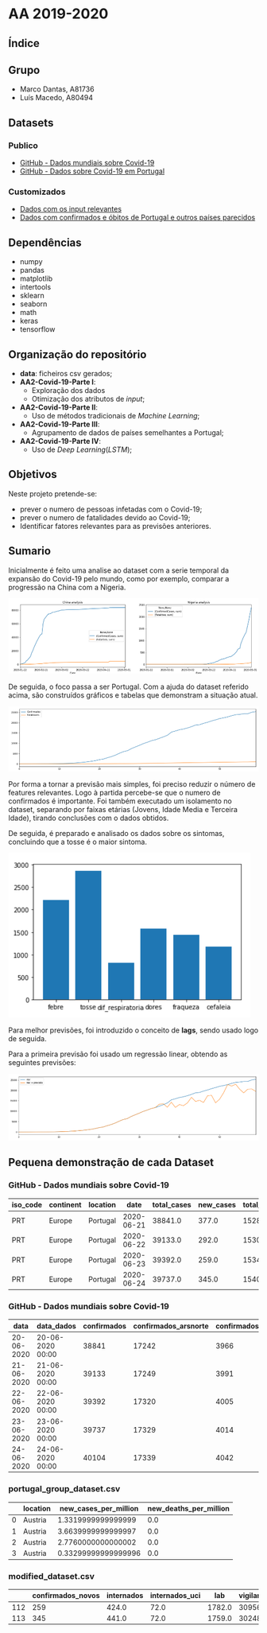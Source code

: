 # AA 2019-2020

## Índice


## Grupo
- Marco Dantas, A81736
- Luís Macedo, A80494

## Datasets

### Publico

- [GitHub - Dados mundiais sobre Covid-19](https://github.com/owid/covid-19-data)
- [GitHub - Dados sobre Covid-19 em Portugal](https://github.com/dssg-pt/covid19pt-data)

### Customizados

- [Dados com os input relevantes](https://github.com/FallenFoil/AA2-2019-20/blob/master/data/modified_dataset.csv)
- [Dados com confirmados e óbitos de Portugal e outros países parecidos](https://github.com/FallenFoil/AA2-2019-20/blob/master/data/portugal_group_dataset.csv)

## Dependências

- numpy
- pandas
- matplotlib
- intertools
- sklearn
- seaborn
- math
- keras
- tensorflow

## Organização do repositório

- **data**: ficheiros csv gerados;
- **AA2-Covid-19-Parte I**:
  - Exploração dos dados
  - Otimização dos atributos de *input*;
- **AA2-Covid-19-Parte II**:
  - Uso de métodos tradicionais de *Machine Learning*;
- **AA2-Covid-19-Parte III**:
  - Agrupamento de dados de países semelhantes a Portugal;
- **AA2-Covid-19-Parte IV**:
  - Uso de *Deep Learning*(*LSTM*);

## Objetivos

Neste projeto pretende-se:
- prever o numero de pessoas infetadas com o Covid-19;
- prever o numero de fatalidades devido ao Covid-19;
- Identificar fatores relevantes para as previsões anteriores.

## Sumario

Inicialmente é feito uma analise ao dataset com a serie temporal da expansão do Covid-19 pelo mundo, como por exemplo, comparar a progressão na China com a Nigeria.

![China_VS_Nigeria](images/china_vs_nigeria.png)

De seguida, o foco passa a ser Portugal. Com a ajuda do dataset referido acima, são construídos gráficos e tabelas que demonstram a situação atual.

![portugal](images/portugal.png)

Por forma a tornar a previsão mais simples, foi preciso reduzir o número de features relevantes. Logo à partida percebe-se que o numero de confirmados é importante. Foi também executado um isolamento no dataset, separando por faixas etárias (Jovens, Idade Media e Terceira Idade), tirando conclusões com o dados obtidos.

De seguida, é preparado e analisado os dados sobre os sintomas, concluindo que a tosse é o maior sintoma.

![Sintomas](images/sintomas.png)

Para melhor previsões, foi introduzido o conceito de **lags**, sendo usado logo de seguida.

Para a primeira previsão foi usado um regressão linear, obtendo as seguintes previsões:

![regressao_linear](images/regressao_linear.png)

## Pequena demonstração de cada Dataset

### GitHub - Dados mundiais sobre Covid-19

| iso_code | continent | location | date       | total_cases | new_cases | total_deaths | new_deaths | total_cases_per_million | new_cases_per_million | ... |
|----------|-----------|----------|------------|-------------|-----------|--------------|------------|-------------------------|-----------------------|-----|
| PRT      | Europe    | Portugal | 2020-06-21 | 38841.0     | 377.0     | 1528.0       | 1.0        | 3809.171                | 36.973                | ... |
| PRT      | Europe    | Portugal | 2020-06-22 | 39133.0     | 292.0     | 1530.0       | 2.0        | 3837.808                | 28.637                | ... |
| PRT      | Europe    | Portugal | 2020-06-23 | 39392.0     | 259.0     | 1534.0       | 4.0        | 3863.208                | 25.4                  | ... |
| PRT      | Europe    | Portugal | 2020-06-24 | 39737.0     | 345.0     | 1540.0       | 6.0        | 3897.042                | 33.834                | ... |

### GitHub - Dados mundiais sobre Covid-19

| data       | data_dados       | confirmados | confirmados_arsnorte | confirmados_arscentro | confirmados_arslvt | confirmados_arsalentejo | confirmados_arsalgarve | ... |
|------------|------------------|-------------|----------------------|-----------------------|--------------------|-------------------------|------------------------|-----|
| 20-06-2020 | 20-06-2020 00:00 | 38841       | 17242                | 3966                  | 16537              | 363                     | 499                    | ... |
| 21-06-2020 | 21-06-2020 00:00 | 39133       | 17249                | 3991                  | 16762              | 374                     | 521                    | ... |
| 22-06-2020 | 22-06-2020 00:00 | 39392       | 17320                | 4005                  | 16926              | 376                     | 529                    | ... |
| 23-06-2020 | 23-06-2020 00:00 | 39737       | 17329                | 4014                  | 17225              | 397                     | 536                    | ... |
| 24-06-2020 | 24-06-2020 00:00 | 40104       | 17339                | 4042                  | 17527              | 406                     | 552                    | ... |


### portugal_group_dataset.csv

|   | location | new_cases_per_million | new_deaths_per_million |
|---|----------|-----------------------|------------------------|
| 0 | Austria  | 1.3319999999999999    | 0.0                    |
| 1 | Austria  | 3.6639999999999997    | 0.0                    |
| 2 | Austria  | 2.7760000000000002    | 0.0                    |
| 3 | Austria  | 0.33299999999999996   | 0.0                    |

### modified_dataset.csv

|     | confirmados_novos | internados | internados_uci | lab    | vigilancia | obitos_novos | suspeitos_novos | lab_lag_1 | lab_lag_2 | ... |
|-----|-------------------|------------|----------------|--------|------------|--------------|-----------------|-----------|-----------|-----|
| 112 | 259               | 424.0      | 72.0           | 1782.0 | 30956.0    | 4.0          | 1172.0          | 1826.0    | 1771.0    | ... |
| 113 | 345               | 441.0      | 72.0           | 1759.0 | 30248.0    | 6.0          | 2472.0          | 1782.0    | 1826.0    | ... |